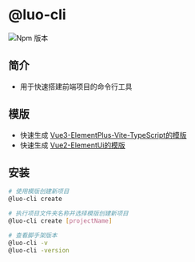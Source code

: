 # @luo-cli
![Npm 版本](https://img.shields.io/badge/my--cli-v0.0.1-green)

## 简介
- 用于快速搭建前端项目的命令行工具

## 模版
- 快速生成 [Vue3-ElementPlus-Vite-TypeScript的模版](https://gitee.com/youlaiorg/vue3-element-admin)
- 快速生成 [Vue2-ElementUi的模版](https://github.com/PanJiaChen/vue-admin-template)

## 安装

```bash
# 使用模版创建新项目
@luo-cli create

# 执行项目文件夹名称并选择模版创建新项目
@luo-cli create [projectName]

# 查看脚手架版本
@luo-cli -v
@luo-cli -version

```